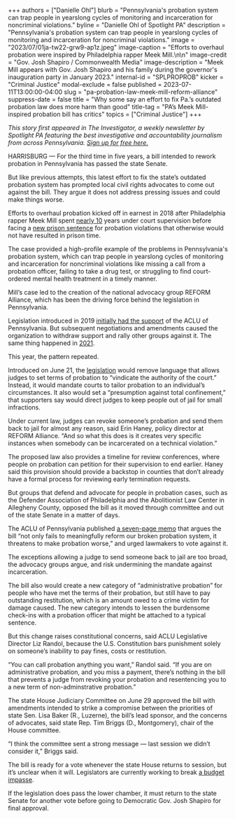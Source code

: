 +++
authors = ["Danielle Ohl"]
blurb = "Pennsylvania's probation system can trap people in yearslong cycles of monitoring and incarceration for noncriminal violations."
byline = "Danielle Ohl of Spotlight PA"
description = "Pennsylvania's probation system can trap people in yearslong cycles of monitoring and incarceration for noncriminal violations."
image = "2023/07/01ja-tw22-grw9-ap1z.jpeg"
image-caption = "Efforts to overhaul probation were inspired by Philadelphia rapper Meek Mill.\n\n"
image-credit = "Gov. Josh Shapiro / Commonwealth Media"
image-description = "Meek Mill appears with Gov. Josh Shapiro and his family during the governor's inauguration party in January 2023."
internal-id = "SPLPROPROB"
kicker = "Criminal Justice"
modal-exclude = false
published = 2023-07-11T13:00:00-04:00
slug = "pa-probation-law-meek-mill-reform-alliance"
suppress-date = false
title = "Why some say an effort to fix Pa.’s outdated probation law does more harm than good"
title-tag = "PA’s Meek Mill-inspired probation bill has critics"
topics = ["Criminal Justice"]
+++

<em>This story first appeared in The Investigator, a weekly newsletter by Spotlight PA featuring the best investigative and accountability journalism from across Pennsylvania. </em><a href="https://www.spotlightpa.org/newsletters"><em>Sign up for free here.</em></a><em></em>

HARRISBURG — For the third time in five years, a bill intended to rework probation in Pennsylvania has passed the state Senate.

But like previous attempts, this latest effort to fix the state’s outdated probation system has prompted local civil rights advocates to come out against the bill. They argue it does not address pressing issues and could make things worse.

Efforts to overhaul probation kicked off in earnest in 2018 after Philadelphia rapper Meek Mill spent <a href="https://www.inquirer.com/news/meek-mill-probation-jail-case-new-trial-history-20190724.html#loaded">nearly 10</a> years under court supervision before facing a <a href="https://www.inquirer.com/philly/news/crime/meek-mill-sentenced-state-prison-probation-violation-20171106.html">new prison sentence</a> for probation violations that otherwise would not have resulted in prison time.

<script src="https://www.spotlightpa.org/embed.js" async></script><div data-spl-embed-version="1" data-spl-src="https://www.spotlightpa.org/embeds/newsletter/"></div>

The case provided a high-profile example of the problems in Pennsylvania&#39;s probation system, which can trap people in yearslong cycles of monitoring and incarceration for noncriminal violations like missing a call from a probation officer, failing to take a drug test, or struggling to find court-ordered mental health treatment in a timely manner.

Mill’s case led to the creation of the national advocacy group REFORM Alliance, which has been the driving force behind the legislation in Pennsylvania.

Legislation introduced in 2019 <a href="https://www.aclupa.org/en/news/state-probation-reform-pennsylvania">initially had the support</a> of the ACLU of Pennsylvania. But subsequent negotiations and amendments caused the organization to withdraw support and rally other groups against it. The same thing happened in <a href="https://www.aclupa.org/sites/default/files/field_documents/joint_statement-opposition_to_senate_bill_913_pn_1144.pdf">2021</a>.

This year, the pattern repeated.

Introduced on June 21, the <a href="https://www.legis.state.pa.us/cfdocs/billInfo/bill_history.cfm?syear=2023&amp;sind=0&amp;body=S&amp;type=B&amp;bn=838">legislation</a> would remove language that allows judges to set terms of probation to “vindicate the authority of the court.” Instead, it would mandate courts to tailor probation to an individual’s circumstances. It also would set a “presumption against total confinement,” that supporters say would direct judges to keep people out of jail for small infractions.

Under current law, judges can revoke someone’s probation and send them back to jail for almost any reason, said Erin Haney, policy director at REFORM Alliance. “And so what this does is it creates very specific instances when somebody can be incarcerated on a technical violation.”

The proposed law also provides a timeline for review conferences, where people on probation can petition for their supervision to end earlier. Haney said this provision should provide a backstop in counties that don’t already have a formal process for reviewing early termination requests.

But groups that defend and advocate for people in probation cases, such as the Defender Association of Philadelphia and the Abolitionist Law Center in Allegheny County, opposed the bill as it moved through committee and out of the state Senate in a matter of days.

The ACLU of Pennsylvania published <a href="https://www.aclupa.org/sites/default/files/field_documents/aclu-pa_opposition_to_sb_838_pn_946_senate_2023-06-27.pdf">a seven-page memo</a> that argues the bill “not only fails to meaningfully reform our broken probation system, it threatens to make probation worse,” and urged lawmakers to vote against it.

The exceptions allowing a judge to send someone back to jail are too broad, the advocacy groups argue, and risk undermining the mandate against incarceration.

The bill also would create a new category of “administrative probation” for people who have met the terms of their probation, but still have to pay outstanding restitution, which is an amount owed to a crime victim for damage caused. The new category intends to lessen the burdensome check-ins with a probation officer that might be attached to a typical sentence.

But this change raises constitutional concerns, said ACLU Legislative Director Liz Randol, because the U.S. Constitution bars punishment solely on someone’s inability to pay fines, costs or restitution.

“You can call probation anything you want,” Randol said. “If you are on administrative probation, and you miss a payment, there’s nothing in the bill that prevents a judge from revoking your probation and resentencing you to a new term of non-adminstrative probation.”

The state House Judiciary Committee on June 29 approved the bill with amendments intended to strike a compromise between the priorities of state Sen. Lisa Baker (R., Luzerne), the bill’s lead sponsor, and the concerns of advocates, said state Rep. Tim Briggs (D., Montgomery), chair of the House committee.

“I think the committee sent a strong message — last session we didn’t consider it,” Briggs said.

<script src="https://www.spotlightpa.org/embed.js" async></script><div data-spl-embed-version="1" data-spl-src="https://www.spotlightpa.org/embeds/donate/"></div>

The bill is ready for a vote whenever the state House returns to session, but it’s unclear when it will. Legislators are currently working to break <a href="https://www.spotlightpa.org/news/2023/07/pennsylvania-budget-governor-shapiro-education-conflict/">a budget impasse</a>.

If the legislation does pass the lower chamber, it must return to the state Senate for another vote before going to Democratic Gov. Josh Shapiro for final approval.

